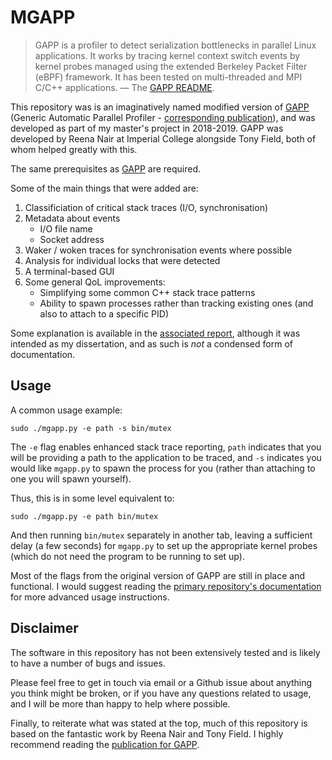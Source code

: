 # MGAPP

>GAPP is a profiler to detect serialization bottlenecks in parallel Linux applications. It works by tracing kernel context switch events by kernel probes managed using the extended Berkeley Packet Filter (eBPF) framework. It has been tested on multi-threaded and MPI C/C++ applications.
> &mdash; The [GAPP README](https://github.com/RN-dev-repo/GAPP).

This repository was is an imaginatively named modified version of [GAPP](https://github.com/RN-dev-repo/GAPP) (Generic Automatic Parallel Profiler -
[corresponding publication](https://arxiv.org/abs/2004.05628)),
and was developed as part of my master's project in 2018-2019.
GAPP was developed by Reena Nair at Imperial College alongside Tony Field, both of whom helped greatly with this.

The same prerequisites as [GAPP](https://github.com/RN-dev-repo/GAPP) are required.

Some of the main things that were added are:

1. Classificiation of critical stack traces (I/O, synchronisation)
1. Metadata about events
   * I/O file name
   * Socket address
1. Waker / woken traces for synchronisation events where possible
1. Analysis for individual locks that were detected
1. A terminal-based GUI
1. Some general QoL improvements:
   * Simplifying some common C++ stack trace patterns
   * Ability to spawn processes rather than tracking existing ones (and also to attach to a specific PID)

Some explanation is available in the [associated report](./Report.pdf), although it was intended
as my dissertation, and as such is *not* a condensed form of documentation.

## Usage

A common usage example:

```shell
sudo ./mgapp.py -e path -s bin/mutex
```

The `-e` flag enables enhanced stack trace reporting, `path` indicates that you will be providing a path to the application
to be traced, and `-s` indicates you would like `mgapp.py` to spawn the process for you (rather than attaching to one you will
spawn yourself).

Thus, this is in some level equivalent to:

```shell
sudo ./mgapp.py -e path bin/mutex
```

And then running `bin/mutex` separately in another tab, leaving a sufficient delay (a few seconds) for `mgapp.py` to set up the appropriate kernel
probes (which do not need the program to be running to set up).

Most of the flags from the original version of GAPP are still in place and functional. I would suggest reading the
[primary repository's documentation](https://github.com/RN-dev-repo/GAPP) for more advanced usage instructions.

## Disclaimer

The software in this repository has not been extensively tested and is likely to have a number of bugs and issues.

Please feel free to get in touch via email or a Github issue about anything you think might be broken, or if you have any questions
related to usage, and I will be more than happy to help where possible.

Finally, to reiterate what was stated at the top, much of this repository is based on the fantastic work by Reena Nair and Tony Field.
I highly recommend reading the [publication for GAPP](https://arxiv.org/abs/2004.05628).

